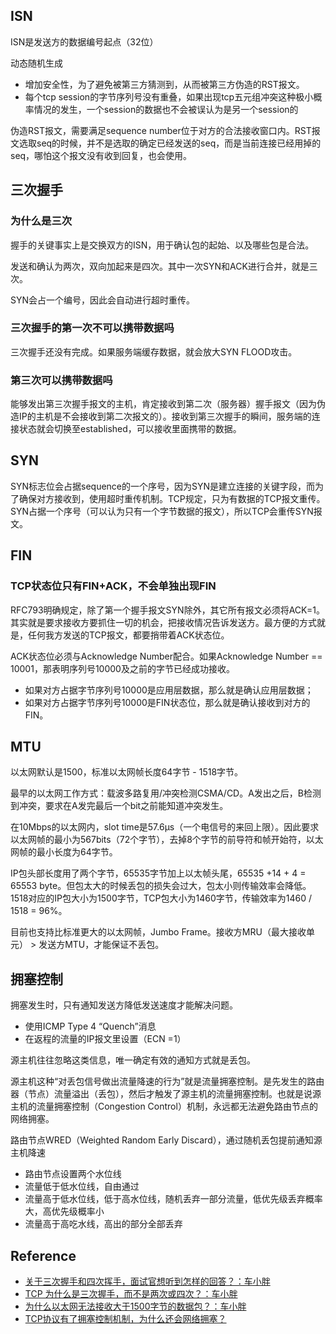 
## ISN

ISN是发送方的数据编号起点（32位）

动态随机生成
+ 增加安全性，为了避免被第三方猜测到，从而被第三方伪造的RST报文。
+ 每个tcp session的字节序列号没有重叠，如果出现tcp五元组冲突这种极小概率情况的发生，一个session的数据也不会被误认为是另一个session的

伪造RST报文，需要满足sequence number位于对方的合法接收窗口内。RST报文选取seq的时候，并不是选取的确定已经发送的seq，而是当前连接已经用掉的seq，哪怕这个报文没有收到回复，也会使用。

## 三次握手

### 为什么是三次

握手的关键事实上是交换双方的ISN，用于确认包的起始、以及哪些包是合法。

发送和确认为两次，双向加起来是四次。其中一次SYN和ACK进行合并，就是三次。

SYN会占一个编号，因此会自动进行超时重传。

### 三次握手的第一次不可以携带数据吗

三次握手还没有完成。如果服务端缓存数据，就会放大SYN FLOOD攻击。

### 第三次可以携带数据吗

能够发出第三次握手报文的主机，肯定接收到第二次（服务器）握手报文（因为伪造IP的主机是不会接收到第二次报文的）。接收到第三次握手的瞬间，服务端的连接状态就会切换至established，可以接收里面携带的数据。

## SYN

SYN标志位会占据sequence的一个序号，因为SYN是建立连接的关键字段，而为了确保对方接收到，使用超时重传机制。TCP规定，只为有数据的TCP报文重传。SYN占据一个序号（可以认为只有一个字节数据的报文），所以TCP会重传SYN报文。

## FIN

### TCP状态位只有FIN+ACK，不会单独出现FIN

RFC793明确规定，除了第一个握手报文SYN除外，其它所有报文必须将ACK=1。其实就是要求接收方要抓住一切的机会，把接收情况告诉发送方。最方便的方式就是，任何我方发送的TCP报文，都要捎带着ACK状态位。

ACK状态位必须与Acknowledge Number配合。如果Acknowledge Number == 10001，那表明序列号10000及之前的字节已经成功接收。

+ 如果对方占据字节序列号10000是应用层数据，那么就是确认应用层数据；
+ 如果对方占据字节序列号10000是FIN状态位，那么就是确认接收到对方的FIN。

## MTU

以太网默认是1500，标准以太网帧长度64字节 - 1518字节。

最早的以太网工作方式：载波多路复用/冲突检测CSMA/CD。A发出之后，B检测到冲突，要求在A发完最后一个bit之前能知道冲突发生。

在10Mbps的以太网内，slot time是57.6μs（一个电信号的来回上限）。因此要求以太网帧的最小为567bits（72个字节），去掉8个字节的前导符和帧开始符，以太网帧的最小长度为64字节。

IP包头部长度用了两个字节，65535字节加上以太帧头尾，65535 +14 + 4 = 65553 byte。但包太大的时候丢包的损失会过大，包太小则传输效率会降低。1518对应的IP包大小为1500字节，TCP包大小为1460字节，传输效率为1460 / 1518 = 96%。

目前也支持比标准更大的以太网帧，Jumbo Frame。接收方MRU（最大接收单元） > 发送方MTU，才能保证不丢包。

## 拥塞控制

拥塞发生时，只有通知发送方降低发送速度才能解决问题。

+ 使用ICMP Type 4 “Quench”消息
+ 在返程的流量的IP报文里设置（ECN =1）

源主机往往忽略这类信息，唯一确定有效的通知方式就是丢包。

源主机这种“对丢包信号做出流量降速的行为”就是流量拥塞控制。是先发生的路由器（节点）流量溢出（丢包），然后才触发了源主机的流量拥塞控制。也就是说源主机的流量拥塞控制（Congestion Control）机制，永远都无法避免路由节点的网络拥塞。

路由节点WRED（Weighted Random Early Discard），通过随机丢包提前通知源主机降速
+ 路由节点设置两个水位线
+ 流量低于低水位线，自由通过
+ 流量高于低水位线，低于高水位线，随机丢弃一部分流量，低优先级丢弃概率大，高优先级概率小
+ 流量高于高吃水线，高出的部分全部丢弃

## Reference

+ [关于三次握手和四次挥手，面试官想听到怎样的回答？：车小胖](https://www.zhihu.com/question/271701044/answer/398114686)
+ [TCP 为什么是三次握手，而不是两次或四次？：车小胖](https://www.zhihu.com/question/24853633/answer/115173386)
+ [为什么以太网无法接收大于1500字节的数据包？：车小胖](https://www.zhihu.com/question/21524257)
+ [TCP协议有了拥塞控制机制，为什么还会网络拥塞？](https://zhuanlan.zhihu.com/p/59778587)
